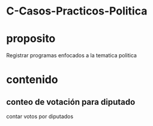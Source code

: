# C-Casos-Practicos-Politica
# proposito
 Registrar programas enfocados a la tematica politica
# contenido
## conteo de votación para diputado
   contar votos por diputados  
